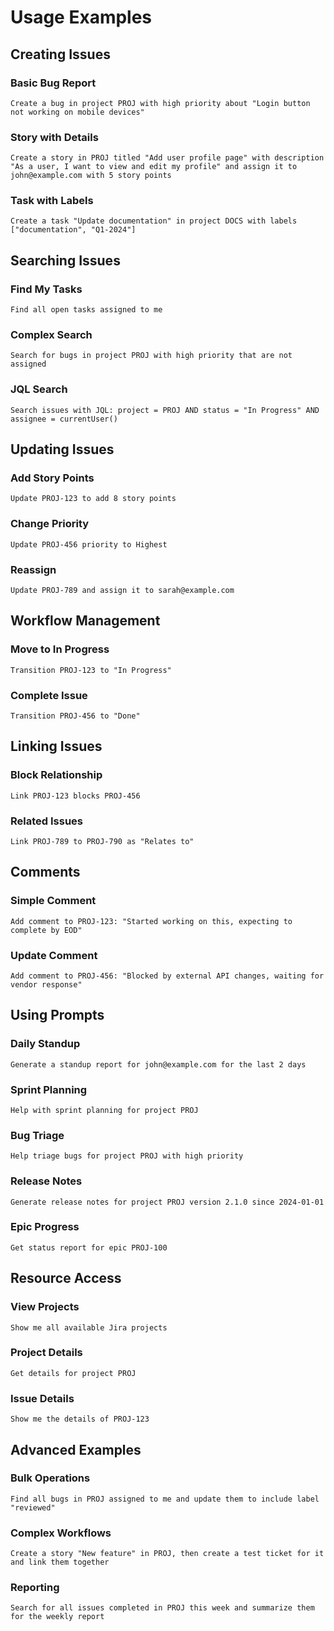 # Usage Examples

## Creating Issues

### Basic Bug Report
```
Create a bug in project PROJ with high priority about "Login button not working on mobile devices"
```

### Story with Details
```
Create a story in PROJ titled "Add user profile page" with description "As a user, I want to view and edit my profile" and assign it to john@example.com with 5 story points
```

### Task with Labels
```
Create a task "Update documentation" in project DOCS with labels ["documentation", "Q1-2024"]
```

## Searching Issues

### Find My Tasks
```
Find all open tasks assigned to me
```

### Complex Search
```
Search for bugs in project PROJ with high priority that are not assigned
```

### JQL Search
```
Search issues with JQL: project = PROJ AND status = "In Progress" AND assignee = currentUser()
```

## Updating Issues

### Add Story Points
```
Update PROJ-123 to add 8 story points
```

### Change Priority
```
Update PROJ-456 priority to Highest
```

### Reassign
```
Update PROJ-789 and assign it to sarah@example.com
```

## Workflow Management

### Move to In Progress
```
Transition PROJ-123 to "In Progress"
```

### Complete Issue
```
Transition PROJ-456 to "Done"
```

## Linking Issues

### Block Relationship
```
Link PROJ-123 blocks PROJ-456
```

### Related Issues
```
Link PROJ-789 to PROJ-790 as "Relates to"
```

## Comments

### Simple Comment
```
Add comment to PROJ-123: "Started working on this, expecting to complete by EOD"
```

### Update Comment
```
Add comment to PROJ-456: "Blocked by external API changes, waiting for vendor response"
```

## Using Prompts

### Daily Standup
```
Generate a standup report for john@example.com for the last 2 days
```

### Sprint Planning
```
Help with sprint planning for project PROJ
```

### Bug Triage
```
Help triage bugs for project PROJ with high priority
```

### Release Notes
```
Generate release notes for project PROJ version 2.1.0 since 2024-01-01
```

### Epic Progress
```
Get status report for epic PROJ-100
```

## Resource Access

### View Projects
```
Show me all available Jira projects
```

### Project Details
```
Get details for project PROJ
```

### Issue Details
```
Show me the details of PROJ-123
```

## Advanced Examples

### Bulk Operations
```
Find all bugs in PROJ assigned to me and update them to include label "reviewed"
```

### Complex Workflows
```
Create a story "New feature" in PROJ, then create a test ticket for it and link them together
```

### Reporting
```
Search for all issues completed in PROJ this week and summarize them for the weekly report
```